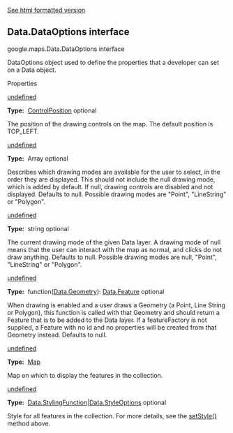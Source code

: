 [See html formatted version](https://huasofoundries.github.io/google-maps-documentation/Data.DataOptions.html)

Data.DataOptions interface
--------------------------

google.maps.Data.DataOptions interface

DataOptions object used to define the properties that a developer can set on a Data object.

Properties

[undefined](#Data.DataOptions.controlPosition)

**Type:**  [ControlPosition](/maps/documentation/javascript/reference/3.40/control#ControlPosition) optional

The position of the drawing controls on the map. The default position is TOP\_LEFT.

[undefined](#Data.DataOptions.controls)

**Type:**  Array<string> optional

Describes which drawing modes are available for the user to select, in the order they are displayed. This should not include the null drawing mode, which is added by default. If null, drawing controls are disabled and not displayed. Defaults to null. Possible drawing modes are "Point", "LineString" or "Polygon".

[undefined](#Data.DataOptions.drawingMode)

**Type:**  string optional

The current drawing mode of the given Data layer. A drawing mode of null means that the user can interact with the map as normal, and clicks do not draw anything. Defaults to null. Possible drawing modes are null, "Point", "LineString" or "Polygon".

[undefined](#Data.DataOptions.featureFactory)

**Type:**  function([Data.Geometry](Data.md)): [Data.Feature](Data.md) optional

When drawing is enabled and a user draws a Geometry (a Point, Line String or Polygon), this function is called with that Geometry and should return a Feature that is to be added to the Data layer. If a featureFactory is not supplied, a Feature with no id and no properties will be created from that Geometry instead. Defaults to null.

[undefined](#Data.DataOptions.map)

**Type:**  [Map](/maps/documentation/javascript/reference/3.40/map#Map)

Map on which to display the features in the collection.

[undefined](#Data.DataOptions.style)

**Type:**  [Data.StylingFunction](Data.md)|[Data.StyleOptions](Data.md) optional

Style for all features in the collection. For more details, see the [setStyle()](#Data) method above.